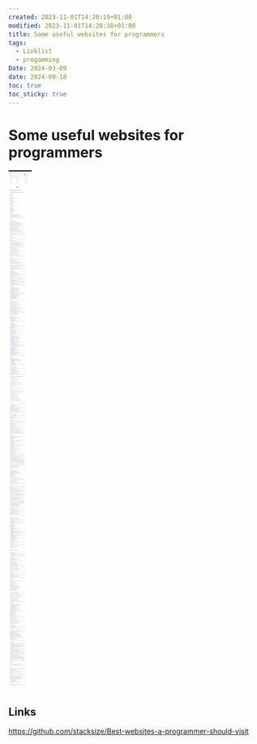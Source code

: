 ```yaml
---
created: 2023-11-01T14:20:19+01:00
modified: 2023-11-01T14:20:38+01:00
title: Some useful websites for programmers
tags:
  - Linklist
  - progamming
Date: 2024-03-09
date: 2024-09-18
toc: true
toc_sticky: true
---
```



# Some useful websites for programmers


![2023-11-01_websitesforprogrammers_image_2](../_asset/2023-11-01-websitesforprogrammers_image_1.jpg)

## Links 

<https://github.com/stacksize/Best-websites-a-programmer-should-visit>
